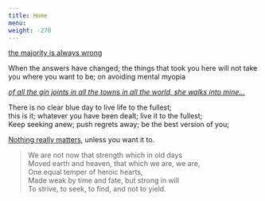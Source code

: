 ```yaml
---
title: Home
menu: 
weight: -270
---
```

[the majority is always wrong](https://www.youtube.com/watch?v=VNGFep6rncY)  

When the answers have changed; the things that took you here will not take you where you want to be; on avoiding mental myopia

[_of all the gin joints in all the towns in all the world, she walks into mine..._](https://www.bbc.co.uk/programmes/articles/22MqWw0PKFLLpDLhhSgk278/heres-looking-at-you-why-is-casablanca-so-very-quotable)

There is no clear blue day to live life to the fullest;  
this is it; whatever you have been dealt; live it to the fullest;  
Keep seeking anew; push regrets away; be the best version of you;  
 
[Nothing really matters](https://www.youtube.com/watch?v=fJ9rUzIMcZQ), unless you want it to.  

> We are not now that strength which in old days  
> Moved earth and heaven, that which we are, we are,  
> One equal temper of heroic hearts,  
> Made weak by time and fate, but strong in will  
> To strive, to seek, to find, and not to yield.  